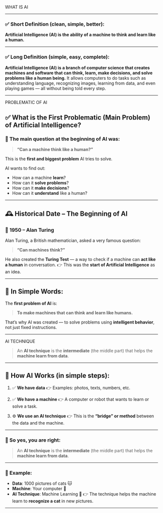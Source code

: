 WHAT IS AI

---

### ✅ **Short Definition (clean, simple, better):**

**Artificial Intelligence (AI) is the ability of a machine to think and learn like a human.**

---

### ✅ **Long Definition (simple, easy, complete):**

**Artificial Intelligence (AI) is a branch of computer science that creates machines and software that can think, learn, make decisions, and solve problems like a human being.**
It allows computers to do tasks such as understanding language, recognizing images, learning from data, and even playing games — all without being told every step.

---

PROBLEMATIC OF AI


## ✅ **What is the First Problematic (Main Problem) of Artificial Intelligence?**

### 🎯 The main question at the beginning of AI was:

> **“Can a machine think like a human?”**

This is the **first and biggest problem** AI tries to solve.

AI wants to find out:

* How can a machine **learn**?
* How can it **solve problems**?
* How can it **make decisions**?
* How can it **understand** like a human?

---

## 🕰️ **Historical Date – The Beginning of AI**

### 📅 **1950 – Alan Turing**

Alan Turing, a British mathematician, asked a very famous question:

> **“Can machines think?”**

He also created the **Turing Test** — a way to check if a machine can **act like a human** in conversation.
👉 This was the **start of Artificial Intelligence** as an idea.

---

## 🧠 In Simple Words:

The **first problem of AI** is:

> **To make machines that can think and learn like humans.**

That’s why AI was created — to solve problems using **intelligent behavior**, not just fixed instructions.

---
AI TECHNIQUE


> An **AI technique** is the **intermediate** (the middle part) that helps the **machine learn from data**.
---

## 🔄 How AI Works (in simple steps):

1. ✅ **We have data**
   👉 Examples: photos, texts, numbers, etc.

2. ✅ **We have a machine**
   👉 A computer or robot that wants to learn or solve a task.

3. ⚙️ **We use an AI technique**
   👉 This is the **“bridge” or method** between the data and the machine.

---

### 🧠 So yes, you are right:

> An **AI technique** is the **intermediate** (the middle part) that helps the **machine learn from data**.

---

### 🔁 Example:

* **Data**: 1000 pictures of cats 🐱
* **Machine**: Your computer 🤖
* **AI Technique**: Machine Learning 🧠
  👉 The technique helps the machine learn to **recognize a cat** in new pictures.

---

